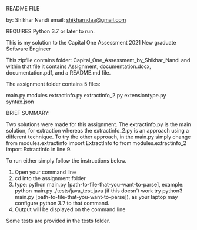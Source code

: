 README FILE 

by: Shikhar Nandi
email: shikharndaa@gmail.com

REQUIRES Python 3.7 or later to run. 

This is my solution to the Capital One Assessment 2021 New graduate Software Engineer

This zipfile contains folder: Capital_One_Assessment_by_Shikhar_Nandi
 and within that file it contains Assignment, documentation.docx, documentation.pdf, and a README.md file.

The assignment folder contains 5 files: 

main.py 
modules
    extractinfo.py
    extractinfo_2.py
    extensiontype.py
syntax.json


BRIEF SUMMARY: 

Two solutions were made for this assignment. The extractinfo.py is the main solution, 
for extraction whereas the extractinfo_2.py  is an approach using a different technique. 
To try the other approach, in the main.py simply change from modules.extractinfo import ExtractInfo
to from modules.extractinfo_2 import ExtractInfo in line 9.

To run either simply follow the instructions below.


1) Open your command line
2) cd into the assignment folder
3) type: python main.py [path-to-file-that-you-want-to-parse], example: python main.py ./tests/java_test.java
(if this doesn't work try python3 main.py [path-to-file-that-you-want-to-parse]), as your laptop may configure python 3.7 to that command.
4) Output will be displayed on the command line

Some tests are provided in the tests folder.
